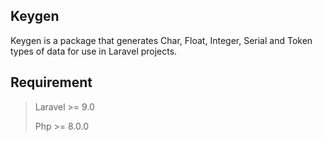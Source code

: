 ## Keygen

Keygen is a package that generates Char, Float, Integer, Serial and Token types of data for use in Laravel projects.
## Requirement

> Laravel >= 9.0
>
>  Php >= 8.0.0
